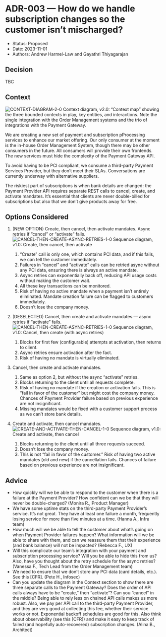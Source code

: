 # ADR-003 — How do we handle subscription changes so the customer isn’t mischarged?

* Status: Proposed
* Date: 2023-11-01
* Authors: Andrew Harmel-Law and Gayathri Thiyagarajan

## Decision
TBC

## Context
![CONTEXT-DIAGRAM-2-0](https://github.com/user-attachments/assets/fbe1e089-3e83-4275-a576-cd0580db4f62)
Context diagram, v2.0: “Context map” showing the three bounded contexts in play, key entities, and interactions. Note the single integration with the Order Management systems and the trio of integrations with the Payment Gateway.

We are creating a new set of payment and subscription pProcessing services to enhance our market offering. Our only consumer at the moment is the in-house Order Management System, though there may be other consumers in the future. All consumers will provide their own frontends. The new services must hide the complexity of the Payment Gateway API.

To avoid having to be PCI compliant, we consume a third-party Payment Services Provider, but they don’t meet their SLAs. Conversations are currently underway with alternative suppliers.

The riskiest part of subscriptions is when bank details are changed: the Payment Provider API requires separate REST calls to cancel, create, and activate mandates. It’s essential that clients are never double-billed for subscriptions but also that we don’t give products away for free.

## Options Considered
  1. (NEW OPTION) Create, then cancel, then activate mandates. Async retries if “cancel” or “activate” fails.
![CANCEL-THEN-CREATE-ASYNC-RETRIES-1-0](https://github.com/user-attachments/assets/b43f8368-6210-4a21-ab6d-6c1794bc3554)
Sequence diagram, v1.0: Create, then cancel, then activate

      1. “Create” call is only one, which contains PCI data, and if this fails, we can tell the customer immediately.
      1. Failures in “cancel” and “activate” calls can be retried async without any PCI data, ensuring there is always an active mandate.
      1. Async retries can exponentially back off, reducing API usage costs without making the customer wait.
      1. All these key transactions can be monitored.
      1. Risk of having no active mandate when a payment isn’t entirely eliminated. Mandate creation failure can be flagged to customers immediately.
      1. Doesn’t lose the company money.
  1. (DESELECTED) Cancel, then create and activate mandates — async retries if “activate” fails.
![CANCEL-THEN-CREATE-ASYNC-RETRIES-1-0](https://github.com/user-attachments/assets/12c2a78b-4631-4d5b-a5f0-8eea776c9d37)
Sequence diagram, v1.0: Cancel, then create (with async retries)

      1. Blocks for first few (configurable) attempts at activation, then returns to client.
      1. Async retries ensure activation after the fact.
      1. Risk of having no mandate is virtually eliminated.
  1. Cancel, then create and activate mandates.
      1. Same as option 2, but without the async “activate” retries.
      1. Blocks returning to the client until all requests complete.
      1. Risk of having no mandate if the creation or activation fails. This is “fail in favor of the customer” but might cost the company money. Chances of Payment Provider failure based on previous experience are not insignificant.
      1. Missing mandates would be fixed with a customer support process as we can’t store bank details.
  1. Create and activate, then cancel mandates.
![CREATE-AND-ACTIVATE-THEN-CANCEL-1-0](https://github.com/user-attachments/assets/4444cc85-3819-4792-9b81-a1fb49b67435)
Sequence diagram, v1.0: Create and activate, then cancel

      1. Blocks returning to the client until all three requests succeed.
      1. Doesn’t lose the company money.
      1. This is not “fail in favor of the customer.” Risk of having two active mandates (old and new) if the cancellation fails. Chances of failure based on previous experience are not insignificant.

## Advice
* How quickly will we be able to respond to the customer when there is a failure at the Payment Provider? How confident can we be that they will never be double-charged? (Monira R., Product Manager)
* We have some uptime stats on the third-party Payment Provider’s service. It’s not great. They have at least one failure a month, frequently losing service for more than five minutes at a time. (Hanna A., Infra team)
* How much will we be able to tell the customer about what’s going on when Payment Provider failures happen? What information will we be able to share with them, and can we reassure them that their experience (and bank balance) will not be impacted? (Rebecca F., UX)
* Will this complicate our team’s integration with your payment and subscription processing service? Will you be able to hide this from us? Also, have you thought about the retry schedule for the async retries? (Vanessa F., Tech Lead from the Order Management team)
* We need to ensure that we don’t store any PCI data (card details, etc.). See this [CFR]. (Pete H., Infosec)
* Can you update the diagram in the Context section to show there are three separate calls to the Payment Gateway? Does the order of API calls always have to be “create,” then “activate”? Can you “cancel” in the middle? Being able to rely less on chained API calls makes us more robust. Also, we pay per API call to the third-party Payment Provider, and they are very good at collecting this fee, whether their service works or not. Exponential backoff schedules are good for this. Also think about observability (see this [CFR]) and make it easy to keep track of failed (and hopefully auto-recovered) subscription changes. (Alina B., Architect)

